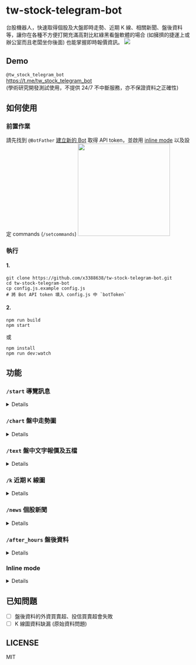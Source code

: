 # tw-stock-telegram-bot
台股機器人，快速取得個股及大盤即時走勢、近期 K 線、相關新聞、盤後資料等，讓你在各種不方便打開充滿高對比紅綠黑看盤軟體的場合 (如擁擠的捷運上或辦公室而且老闆坐你後面) 也能掌握即時報價資訊。
![](https://gist.githubusercontent.com/x3388638/82e341b43990c7851c9438dfdec43e3b/raw/7de5bf604e5f01d76febe5f668088c2a4518ff1c/tstb-1.png)

## Demo
`@tw_stock_telegram_bot`  
https://t.me/tw_stock_telegram_bot  
(學術研究開發測試使用，不提供 24/7 不中斷服務，亦不保證資料之正確性)

## 如何使用
### 前置作業
請先找到 `@BotFather` [建立新的 Bot](https://core.telegram.org/bots#6-botfather) 取得 API token，並啟用 [inline mode](https://core.telegram.org/bots/inline) 以及設定 commands (`/setcommands`)
<img src="https://gist.githubusercontent.com/x3388638/82e341b43990c7851c9438dfdec43e3b/raw/7de5bf604e5f01d76febe5f668088c2a4518ff1c/tstb-2.png" width="250" />

### 執行
#### 1.
```
git clone https://github.com/x3388638/tw-stock-telegram-bot.git
cd tw-stock-telegram-bot
cp config.js.example config.js
# 將 Bot API token 填入 config.js 中 `botToken`
```

#### 2.
```
npm run build
npm start
```
或
```
npm install
npm run dev:watch
```

## 功能
### `/start` 導覽訊息
<details>
 <img src="https://gist.githubusercontent.com/x3388638/82e341b43990c7851c9438dfdec43e3b/raw/1bcfd58e76649350744ea1b6b32e78a470b239d2/tstb-3.jpg" width="350" />
</details>

### `/chart` 盤中走勢圖
<details>
<p><code>/chart ${stockId}</code> 查詢個股</p>
<img src="https://gist.githubusercontent.com/x3388638/82e341b43990c7851c9438dfdec43e3b/raw/1bcfd58e76649350744ea1b6b32e78a470b239d2/tstb-4.jpg" width="350" />

<p><code>/chart_tse</code> 查詢上市指數</p>
<img src="https://gist.githubusercontent.com/x3388638/82e341b43990c7851c9438dfdec43e3b/raw/1bcfd58e76649350744ea1b6b32e78a470b239d2/tstb-5.jpg" width="350" />

<p><code>/chart_toc</code> 查詢櫃買指數</p>
<img src="https://gist.githubusercontent.com/x3388638/82e341b43990c7851c9438dfdec43e3b/raw/1bcfd58e76649350744ea1b6b32e78a470b239d2/tstb-6.jpg" width="350" />
</details>

### `/text` 盤中文字報價及五檔
<details>
<p><code>/text ${stockId}</code> 查詢個股</p>
<img src="https://gist.githubusercontent.com/x3388638/82e341b43990c7851c9438dfdec43e3b/raw/1bcfd58e76649350744ea1b6b32e78a470b239d2/tstb-7.jpg" width="350" />

<p><code>/text_tse</code> 查詢上市指數</p>
<img src="https://gist.githubusercontent.com/x3388638/82e341b43990c7851c9438dfdec43e3b/raw/1bcfd58e76649350744ea1b6b32e78a470b239d2/tstb-8.jpg" width="350" />

<p><code>/text_otc</code> 查詢櫃買指數</p>
<img src="https://gist.githubusercontent.com/x3388638/82e341b43990c7851c9438dfdec43e3b/raw/1bcfd58e76649350744ea1b6b32e78a470b239d2/tstb-9.jpg" width="350" />
</details>

### `/k` 近期 K 線圖
<details>
<p><code>/k ${stockId}</code> 查詢個股</p>
<img src="https://gist.githubusercontent.com/x3388638/82e341b43990c7851c9438dfdec43e3b/raw/113f34ff1732b8ee8e438d573cd06db185cc3b1f/tstb-10.jpg" width="350" />

<p><code>/k_tse</code> 查詢上市指數</p>
<img src="https://gist.githubusercontent.com/x3388638/82e341b43990c7851c9438dfdec43e3b/raw/113f34ff1732b8ee8e438d573cd06db185cc3b1f/tstb-11.jpg" width="350" />

<p><code>/k_otc</code> 查詢櫃買指數</p>
<img src="https://gist.githubusercontent.com/x3388638/82e341b43990c7851c9438dfdec43e3b/raw/113f34ff1732b8ee8e438d573cd06db185cc3b1f/tstb-12.jpg" width="350" />
</details>

### `/news` 個股新聞
<details>
 <img src="https://gist.githubusercontent.com/x3388638/82e341b43990c7851c9438dfdec43e3b/raw/113f34ff1732b8ee8e438d573cd06db185cc3b1f/tstb-13.jpg" width="350" />
</details>

### `/after_hours` 盤後資料
<details>
<p><code>/after_hours ${stockId}</code> 查詢個股盤後資料</p>
<img src="https://gist.githubusercontent.com/x3388638/82e341b43990c7851c9438dfdec43e3b/raw/b708a1b02ff439069b76837876b9d7ccce499ee5/tstb-19.jpg" width="350" />

<p><code>/after_hours</code> 查詢其他盤後資料</p>
<img src="https://gist.githubusercontent.com/x3388638/82e341b43990c7851c9438dfdec43e3b/raw/113f34ff1732b8ee8e438d573cd06db185cc3b1f/tstb-14.jpg" width="350" />
</details>

### Inline mode
<details>
<p><img src="https://gist.githubusercontent.com/x3388638/82e341b43990c7851c9438dfdec43e3b/raw/113f34ff1732b8ee8e438d573cd06db185cc3b1f/tstb-15.jpg" width="350" /></p>
<p><img src="https://gist.githubusercontent.com/x3388638/82e341b43990c7851c9438dfdec43e3b/raw/113f34ff1732b8ee8e438d573cd06db185cc3b1f/tstb-16.jpg" width="350" /></p>
<p><img src="https://gist.githubusercontent.com/x3388638/82e341b43990c7851c9438dfdec43e3b/raw/113f34ff1732b8ee8e438d573cd06db185cc3b1f/tstb-17.jpg" width="350" /></p>
<p><img src="https://gist.githubusercontent.com/x3388638/82e341b43990c7851c9438dfdec43e3b/raw/113f34ff1732b8ee8e438d573cd06db185cc3b1f/tstb-18.jpg" width="350" /></p>
</details>

## 已知問題
- [ ] 盤後資料的外資買賣超、投信買賣超會失敗
- [ ] K 線圖資料缺漏 (原始資料問題)

## LICENSE
MIT
